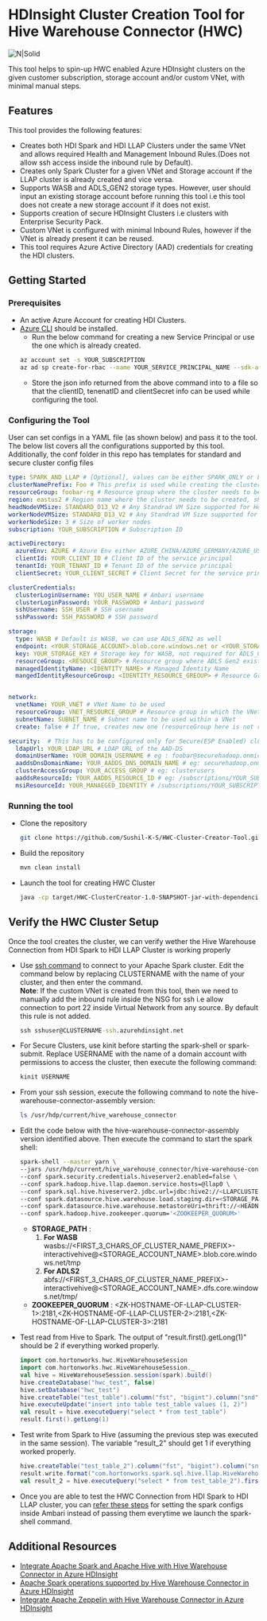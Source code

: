 # HDInsight Cluster Creation Tool for Hive Warehouse Connector (HWC)

![N|Solid](https://docs.microsoft.com/en-us/azure/hdinsight/interactive-query/media/apache-hive-warehouse-connector/hive-warehouse-connector-architecture.png)

This tool helps to spin-up HWC enabled Azure HDInsight clusters on the given customer subscription, storage account and/or custom VNet, with minimal manual steps.

## Features

This tool provides the following features:
* Creates both HDI Spark and HDI LLAP Clusters under the same VNet and allows required Health and Management Inbound Rules.(Does not allow ssh access inside the inbound rule by Default). 
* Creates only Spark Cluster for a given VNet and Storage account if the LLAP cluster is already created and vice versa.
* Supports  WASB and ADLS_GEN2 storage types. However, user should input an existing storage account before running this tool i.e this tool does not create a new storage account if it does not exist.
* Supports creation of secure HDInsight Clusters i.e clusters with Enterprise Security Pack.
* Custom VNet is configured with minimal Inbound Rules, however if the VNet is already present it can be reused.
* This tool requires Azure Active Directory (AAD) credentials for creating the HDI clusters.


## Getting Started

### Prerequisites

- An active Azure Account for creating HDI Clusters.
- [Azure CLI](https://docs.microsoft.com/en-us/cli/azure/install-azure-cli?view=azure-cli-latest) should be installed.
    - Run the below command for creating a new Service Principal or use the one which is already created.
    ```bash 
    az account set -s YOUR_SUBSCRIPTION
    az ad sp create-for-rbac --name YOUR_SERVICE_PRINCIPAL_NAME --sdk-auth
    ```
    - Store the json info returned from the above command into to a file so that the clientID, tenenatID and clientSecret info can be used while configuring the tool.

### Configuring the Tool

User can set configs in a YAML file (as shown below) and pass it to the tool. The below list covers all the configurations supported by this tool. Additionally, the conf folder in this repo has templates for standard and secure cluster config files
 
```yml
type: SPARK_AND_LLAP # [Optional], values can be either SPARK_ONLY or LLAP_ONLY. Default is SPARK_AND_LLAP
clusterNamePrefix: Foo # This prefix is used while creating the cluster name. Only first three chars are used as prefix from this string.
resourceGroup: foobar-rg # Resource group where the cluster needs to be created
region: eastus2 # Region name where the cluster needs to be created, should be in smallcase without space 
headNodeVMSize: STANDARD_D13_V2 # Any Standrad VM Size supported for Head Nodes
workerNodeVMSize: STANDARD_D13_V2 # Any Standrad VM Size supported for Worker Nodes
workerNodeSize: 3 # Size of worker nodes
subscription: YOUR_SUBSCRIPTION # Subscription ID

activeDirectory:
  azureEnv: AZURE # Azure Env either AZURE_CHINA/AZURE_GERMANY/AZURE_US_GOVERNMENT , default AZURE
  clientId: YOUR_CLIENT_ID # Client ID of the service principal
  tenantId: YOUR_TENANT_ID # Tenant ID of the service principal
  clientSecret: YOUR_CLIENT_SECRET # Client Secret for the service principal

clusterCredentials:
  clusterLoginUsername: YOU_USER_NAME # Ambari username
  clusterLoginPassword: YOUR_PASSWORD # Ambari password
  sshUsername: SSH_USER # SSH username
  sshPassword: SSH_PASSWORD # SSH password

storage:
  type: WASB # Default is WASB, we can use ADLS_GEN2 as well
  endpoint: <YOUR_STORAGE_ACCOUNT>.blob.core.windows.net or <YOUR_STORAGE_ACCOUNT>.dfs.core.windows.net # Storage account name 
  key: YOUR_STORAGE_KEY # Storage key for WASB, not required for ADLS_GEN2
  resourceGroup: <RESOUCE_GROUP> # Resource group where ADLS Gen2 exist
  managedIdentityName: <IDENTITY_NAME> # Managed Identity Name
  mangedIdentityResourceGroup: <IDENTITY_RESOURCE_GREOUP> # Resource Group name where the Managed Identity exist


network:
  vnetName: YOUR_VNET # VNet Name to be used
  resourceGroup: VNET_RESOURCE_GROUP # Resource group in which the VNet exists
  subnetName: SUBNET_NAME # Subnet name to be used within a VNet 
  create: false # If true, creates new one (resourceGroup here is not required), else configures the existing VNet and Subnet from the resourceGroup mentioned

security:  # This has to be configured only for Secure(ESP Enabled) clusters, for standard clusters this is not required
  ldapUrl: YOUR_LDAP_URL # LDAP URL of the AAD-DS
  domainUserName: YOUR_DOMAIN_USERNAME # eg : foobar@securehadoop.onmicrosoft.com
  aaddsDnsDomainName: YOUR_AADDS_DNS_DOMAIN_NAME # eg: securehadoop.onmicrosoft.com
  clusterAccessGroup: YOUR_ACCESS_GROUP # eg: clusterusers
  aaddsResourceId: YOUR_AADDS_RESOURCE_ID # eg: /subscriptions/YOUR_SUBSCRIPTION_ID/resourceGroups/YOUR_RESOURCE_GROUP/providers/Microsoft.AAD/domainServices/YOUR_AADDS_DNS_DOMAIN_NAME
  msiResourceId: YOUR_MANAEGED_IDENTITY # /subscriptions/YOUR_SUBSCRIPTION/resourceGroups/YOUR_RESOURCE_GROUP/providers/Microsoft.ManagedIdentity/userAssignedIdentities/YOUR_IDENTITY
```


### Running the tool
- Clone the repository
    ```bash
    git clone https://github.com/Sushil-K-S/HWC-Cluster-Creator-Tool.git
    ```
- Build the repository
    ```bash
    mvn clean install
    ```

- Launch the tool for creating HWC Cluster
    ```bash
    java -cp target/HWC-ClusterCreator-1.0-SNAPSHOT-jar-with-dependencies.jar com.microsoft.hdinsight.HWCClusterCreator YAML_CONFIG_PATH
    ```

## Verify the HWC Cluster Setup

Once the tool creates the cluster, we can verify wether the Hive Warehouse Connection from HDI Spark to HDI LLAP Cluster is working properly
- Use [ssh command](https://docs.microsoft.com/en-us/azure/hdinsight/hdinsight-hadoop-linux-use-ssh-unix) to connect to your Apache Spark cluster. Edit the command below by replacing CLUSTERNAME with the name of your cluster, and then enter the command.<br/> 
<strong>Note</strong>: If the custom VNet is created from this tool, then we need to manually add the inbound rule inside the NSG for ssh i.e allow connection to port 22 inside Virtual Network from any source. By default this rule is not added.
    ```cmd
    ssh sshuser@CLUSTERNAME-ssh.azurehdinsight.net
    ```
- For Secure Clusters, use kinit before starting the spark-shell or spark-submit. Replace USERNAME with the name of a domain account with permissions to access the cluster, then execute the following command:
    ```bash
    kinit USERNAME
    ```
- From your ssh session, execute the following command to note the hive-warehouse-connector-assembly version:
    ```bash
    ls /usr/hdp/current/hive_warehouse_connector
    ```

- Edit the code below with the hive-warehouse-connector-assembly version identified above. Then execute the command to start the spark shell:
    ```bash
    spark-shell --master yarn \
    --jars /usr/hdp/current/hive_warehouse_connector/hive-warehouse-connector-assembly-<STACK_VERSION>.jar \
    --conf spark.security.credentials.hiveserver2.enabled=false \
    --conf spark.hadoop.hive.llap.daemon.service.hosts=@llap0 \
    --conf spark.sql.hive.hiveserver2.jdbc.url=jdbc:hive2://<LLAPCLUSTERNAME>.azurehdinsight.net:443/;user=admin;password=PWD;ssl=true;transportMode=http;httpPath=/hive2 \
    --conf spark.datasource.hive.warehouse.load.staging.dir=<STORAGE_PATH> \
    --conf spark.datasource.hive.warehouse.metastoreUri=thrift://<HEADNODE-0 HOSTNAME of LLAP Cluster>:9083,thrift://<HEADNODE-1 HOSTNAME of LLAP Cluster>:9083 \
    --conf spark.hadoop.hive.zookeeper.quorum='<ZOOKEEPER_QUORUM>'
    ```
    - <strong>STORAGE_PATH</strong> :
        1. <strong>For WASB</strong> wasbs://<FIRST_3_CHARS_OF_CLUSTER_NAME_PREFIX>-interactivehive@<STORAGE_ACCOUNT_NAME>.blob.core.windows.net/tmp
        2. <strong>For ADLS2</strong> abfs://<FIRST_3_CHARS_OF_CLUSTER_NAME_PREFIX>-interactivehive@<STORAGE_ACCOUNT_NAME>.dfs.core.windows.net/tmp/ 
    - <strong>ZOOKEEPER_QUORUM</strong> :
         \<ZK-HOSTNAME-OF-LLAP-CLUSTER-1>:2181,\<ZK-HOSTNAME-OF-LLAP-CLUSTER-2>:2181,\<ZK-HOSTNAME-OF-LLAP-CLUSTER-3>:2181
- Test read from Hive to Spark. The output of "result.first().getLong(1)" should be 2 if everything worked properly. 
    ```scala
    import com.hortonworks.hwc.HiveWarehouseSession 
    import com.hortonworks.hwc.HiveWarehouseSession._ 
    val hive = HiveWarehouseSession.session(spark).build() 
    hive.createDatabase("hwc_test", false) 
    hive.setDatabase("hwc_test") 
    hive.createTable("test_table").column("fst", "bigint").column("snd", "bigint").create() 
    hive.executeUpdate("insert into table test_table values (1, 2)") 
    val result = hive.executeQuery("select * from test_table")
    result.first().getLong(1)
    ```
- Test write from Spark to Hive (assuming the previous step was executed in the same session). The variable "result_2" should get 1 if everything worked properly. 
    ```scala
    hive.createTable("test_table_2").column("fst", "bigint").column("snd", "bigint").create() 
    result.write.format("com.hortonworks.spark.sql.hive.llap.HiveWarehouseConnector").option("table", "test_table_2").mode("append").save() 
    val result_2 = hive.executeQuery("select * from test_table_2").first().getLong(0)
    ```
- Once you are able to test the HWC Connection from HDI Spark to HDI LLAP cluster, you can [refer these steps](https://docs.microsoft.com/en-us/azure/hdinsight/interactive-query/apache-hive-warehouse-connector#configure-spark-cluster-settings) for setting the spark configs inside Ambari instead of passing them everytime we launch the spark-shell command. 
## Additional Resources


- [Integrate Apache Spark and Apache Hive with Hive Warehouse Connector in Azure HDInsight](https://docs.microsoft.com/en-us/azure/hdinsight/interactive-query/apache-hive-warehouse-connector)
- [Apache Spark operations supported by Hive Warehouse Connector in Azure HDInsight](https://docs.microsoft.com/en-us/azure/hdinsight/interactive-query/apache-hive-warehouse-connector-operations)
- [Integrate Apache Zeppelin with Hive Warehouse Connector in Azure HDInsight](https://docs.microsoft.com/en-us/azure/hdinsight/interactive-query/apache-hive-warehouse-connector-zeppelin)
